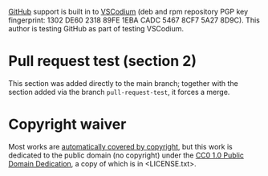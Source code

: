 [GitHub](
    https://github.com/
) support is built in to [VSCodium](
    https://vscodium.com/
)
(deb and rpm repository PGP key fingerprint:
1302 DE60 2318 89FE 1EBA CADC 5467 8CF7 5A27 8D9C).
This author is testing GitHub as part of testing VSCodium.

# Pull request test (section 2)

This section was added directly to the main branch;
together with the section added via the branch `pull-request-test`,
it forces a merge.

# Copyright waiver

Most works are [automatically covered by copyright](
	https://alacc.org.au/faqs/#panel-137
),
but
this work is dedicated to the public domain
(no copyright)
under
the [CC0
	1.0
	Public Domain Dedication](
        https://creativecommons.org/publicdomain/zero/1.0/
    ),
a copy of which is in <LICENSE.txt>.

